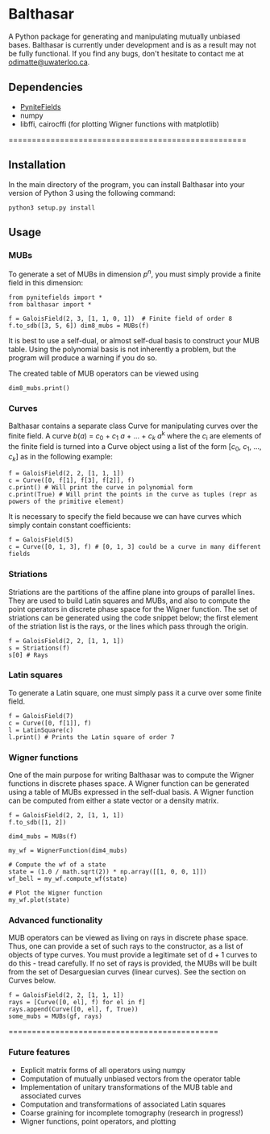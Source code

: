 # Balthasar
A Python package for generating and manipulating mutually unbiased bases. Balthasar is currently under development and is as a result may not be fully functional. If you find any bugs, don't hesitate to contact me at odimatte@uwaterloo.ca.

## Dependencies

- [PyniteFields](https://github.com/glassnotes/PyniteFields)
- numpy
- libffi, cairocffi (for plotting Wigner functions with matplotlib)

===================================================

## Installation
In the main directory of the program, you can install Balthasar into your version of Python 3 using the following command:

```
python3 setup.py install
```

## Usage

### MUBs

To generate a set of MUBs in dimension _p_<sup>_n_</sup>, you must simply provide a finite field in this dimension:
```
from pynitefields import *
from balthasar import *

f = GaloisField(2, 3, [1, 1, 0, 1])  # Finite field of order 8
f.to_sdb([3, 5, 6]) dim8_mubs = MUBs(f)
```

It is best to use a self-dual, or almost self-dual basis to construct your MUB table. Using the
polynomial basis is not inherently a problem, but the program will produce a warning if you do so.


The created table of MUB operators can be viewed using
```
dim8_mubs.print()
```


### Curves
Balthasar contains a separate class Curve for manipulating curves over the finite field. 
A curve _b_(_a_) = _c_<sub>0</sub> + _c_<sub>1</sub> _a_ + ... + _c_<sub>_k_</sub> _a_<sup>k</sup>
where the _c_<sub>i</sub> are elements of the finite field is turned into a Curve object using a list
of the form [_c_<sub>0</sub>, _c_<sub>1</sub>, ..., _c_<sub>_k_</sub>] as in the following example:
```
f = GaloisField(2, 2, [1, 1, 1])
c = Curve([0, f[1], f[3], f[2]], f)
c.print() # Will print the curve in polynomial form
c.print(True) # Will print the points in the curve as tuples (repr as powers of the primitive element)
```
It is necessary to specify the field because we can have curves which simply contain constant coefficients:
```
f = GaloisField(5)
c = Curve([0, 1, 3], f) # [0, 1, 3] could be a curve in many different fields
```

### Striations
Striations are the partitions of the affine plane into groups of parallel lines. They are used to
build Latin squares and MUBs, and also to compute the point operators in discrete phase space for
the Wigner function. The set of striations can be generated using the code snippet below; the first
element of the striation list is the rays, or the lines which pass through the origin.
```
f = GaloisField(2, 2, [1, 1, 1])
s = Striations(f)
s[0] # Rays
```

### Latin squares

To generate a Latin square, one must simply pass it a curve over some finite field.
```
f = GaloisField(7)
c = Curve([0, f[1]], f)
l = LatinSquare(c)
l.print() # Prints the Latin square of order 7
```

### Wigner functions

One of the main purpose for writing Balthasar was to compute the Wigner functions in discrete phases space. 
A Wigner function can be generated using a table of MUBs expressed in the self-dual basis. A Wigner function
can be computed from either a state vector or a density matrix.
```
f = GaloisField(2, 2, [1, 1, 1])
f.to_sdb([1, 2])

dim4_mubs = MUBs(f)

my_wf = WignerFunction(dim4_mubs)

# Compute the wf of a state
state = (1.0 / math.sqrt(2)) * np.array([[1, 0, 0, 1]])
wf_bell = my_wf.compute_wf(state)

# Plot the Wigner function
my_wf.plot(state)
```

### Advanced functionality
MUB operators can be viewed as living on rays in discrete phase space. Thus, one can provide a set 
of such rays to the constructor, as a list of objects of type curves.  You must provide a legitimate set of
d + 1 curves to do this - tread carefully.
If no set of rays is provided, the MUBs will be built from the set
of Desarguesian curves (linear curves). See the section on Curves below.
```
f = GaloisField(2, 2, [1, 1, 1])
rays = [Curve([0, el], f) for el in f]
rays.append(Curve([0, el], f, True))
some_mubs = MUBs(gf, rays)
```
=============================================

### Future features
- Explicit matrix forms of all operators using numpy
- Computation of mutually unbiased vectors from the operator table 
- Implementation of unitary transformations of the MUB table and associated curves
- Computation and transformations of associated Latin squares
- Coarse graining for incomplete tomography (research in progress!) 
- Wigner functions, point operators, and plotting
